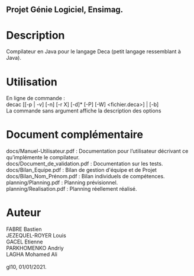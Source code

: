 ## Projet Génie Logiciel, Ensimag.

# Description
Compilateur en Java pour le langage Deca (petit langage ressemblant à Java).

# Utilisation
En ligne de commande : <br/>
decac [[-p | -v] [-n] [-r X] [-d]* [-P] [-W] <fichier.deca>] | [-b] <br/>
La commande sans argument affiche la description des options <br/>

# Document complémentaire
docs/Manuel-Utilisateur.pdf : Documentation pour l’utilisateur décrivant ce qu’implémente le compilateur. <br/>
docs/Document_de_validation.pdf : Documentation sur les tests. <br/>
docs/Bilan_Equipe.pdf : Bilan de gestion d'équipe et de Projet <br/>
docs/Bilan_Nom_Prénom.pdf : Bilan individuels de compétences. <br/>
planning/Planning.pdf : Planning prévisionnel. <br/>
planning/Realisation.pdf : Planning réellement réalisé. <br/>


# Auteur
FABRE Bastien <br/>
JEZEQUEL-ROYER Louis <br/>
GACEL Etienne <br/>
PARKHOMENKO Andriy <br/>
LAGHA Mohamed Ali <br/>
<br/>
gl10, 01/01/2021.
